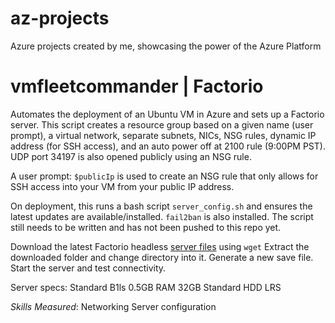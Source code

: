 # az-projects
Azure projects created by me, showcasing the power of the Azure Platform

# vmfleetcommander | Factorio
Automates the deployment of an Ubuntu VM in Azure and sets up a Factorio server. 
This script creates a resource group based on a given name (user prompt), a virtual network, separate subnets, NICs, NSG rules, dynamic IP address (for SSH access), and an auto power off at 2100 rule (9:00PM PST). UDP port 34197 is also opened publicly using an NSG rule. 

A user prompt: `$publicIp` is used to create an NSG rule that only allows for SSH access into your VM from your public IP address. 

On deployment, this runs a bash script `server_config.sh` and ensures the latest updates are available/installed. 
`fail2ban` is also installed. 
The script still needs to be written and has not been pushed to this repo yet. 

Download the latest Factorio headless [server files](https://factorio.com/get-download/stable/headless/linux64) using `wget`
Extract the downloaded folder and change directory into it. 
Generate a new save file. 
Start the server and test connectivity. 

Server specs:
Standard B1ls
0.5GB RAM
32GB Standard HDD LRS

*Skills Measured*:
Networking
Server configuration
